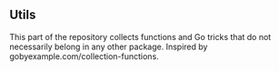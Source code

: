 ## Utils

This part of the repository collects functions and Go tricks that do not necessarily belong in any other package. Inspired by gobyexample.com/collection-functions.

